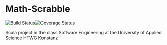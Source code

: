 # Math-Scrabble
[![Build Status](https://travis-ci.com/ki851pen/Math-Scrabble.svg?branch=master)](https://travis-ci.com/ki851pen/Math-Scrabble)[![Coverage Status](https://coveralls.io/repos/github/ki851pen/Math-Scrabble/badge.svg)](https://coveralls.io/github/ki851pen/Math-Scrabble)

Scala project in the class Software Engineering at the University of Applied Science HTWG Konstanz
